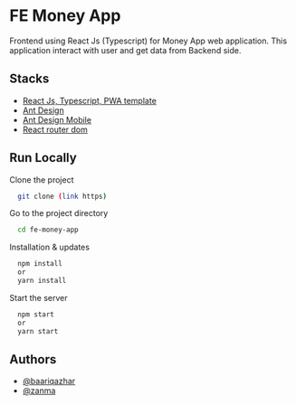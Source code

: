 
# FE Money App

Frontend using React Js (Typescript) for Money App web application. This application interact with user and get data from Backend side.
## Stacks 

- [React Js, Typescript, PWA template](https://create-react-app.dev/docs/making-a-progressive-web-app/)
- [Ant Design](https://ant.design/)
- [Ant Design Mobile](https://mobile.ant.design/)
- [React router dom](https://reactrouter.com/web/guides/quick-start)

  
## Run Locally

Clone the project

```bash
  git clone (link https)
```

Go to the project directory

```bash
  cd fe-money-app
```

Installation & updates

```bash
  npm install
  or
  yarn install
```

Start the server

```bash
  npm start 
  or 
  yarn start
```

  
## Authors

- [@baariqazhar](https://github.com/BaariqAzhar)
- [@zanma](https://github.com/Zanma)

  